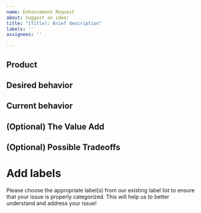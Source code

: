 ```yaml
---
name: Enhancement Request
about: Suggest an idea!
title: "[Title]: Brief description"
labels: ''
assignees: ''

---
```


<!-- Please remove any unused sections

Instructions:
- Title line template: [Title]: Brief description

-->

## Product
<!-- Where could this enhancement be useful? (Kolibri, Studio, etc.) -->

## Desired behavior
<!-- Briefly describe the behavior you would like to see -->


## Current behavior
<!-- Briefly describe the current behavior; you may include screenshots, code, and notes -->


## (Optional) The Value Add
<!-- Explain why this should be added or changed in KDS and where it could be used -->


## (Optional) Possible Tradeoffs
<!-- Explain possible issues/costs that could arise - if any - from implementing this enhancement -->

# Add labels
Please choose the appropriate label(s) from our existing label list to ensure that your issue is properly categorized. This will help us to better understand and address your issue!
